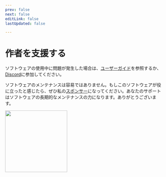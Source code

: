 ```yaml
---
prev: false
next: false
editLink: false
lastUpdated: false

---
```


# 作者を支援する

ソフトウェアの使用中に問題が発生した場合は、[ユーザーガイド](/)を参照するか、[Discord](https://discord.com/invite/ErtDwVeAbB)に参加してください。

ソフトウェアのメンテナンスは容易ではありません。もしこのソフトウェアが役に立ったと感じたら、ぜひ私の[スポンサー](https://patreon.com/HIllya51)になってください。あなたのサポートはソフトウェアの長期的なメンテナンスの力になります。ありがとうございます。  

<a href="https://patreon.com/HIllya51" target='_blank'><img width="200" src="/become_a_patron_4x1_black_logo_white_text_on_coral.svg"></a>
